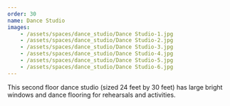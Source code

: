 ```yaml
---
order: 30
name: Dance Studio
images:
    - /assets/spaces/dance_studio/Dance Studio-1.jpg
    - /assets/spaces/dance_studio/Dance Studio-2.jpg
    - /assets/spaces/dance_studio/Dance Studio-3.jpg
    - /assets/spaces/dance_studio/Dance Studio-4.jpg
    - /assets/spaces/dance_studio/Dance Studio-5.jpg
    - /assets/spaces/dance_studio/Dance Studio-6.jpg
---
```


This second floor dance studio (sized 24 feet by 30 feet) has large bright windows and dance flooring for rehearsals and activities. 
